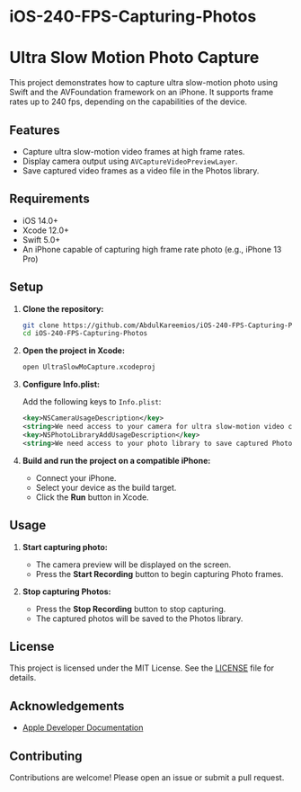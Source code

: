 # iOS-240-FPS-Capturing-Photos

# Ultra Slow Motion Photo Capture

This project demonstrates how to capture ultra slow-motion photo using Swift and the AVFoundation framework on an iPhone. It supports frame rates up to 240 fps, depending on the capabilities of the device.

## Features

- Capture ultra slow-motion video frames at high frame rates.
- Display camera output using `AVCaptureVideoPreviewLayer`.
- Save captured video frames as a video file in the Photos library.

## Requirements

- iOS 14.0+
- Xcode 12.0+
- Swift 5.0+
- An iPhone capable of capturing high frame rate photo (e.g., iPhone 13 Pro)

## Setup

1. **Clone the repository:**

    ```bash
    git clone https://github.com/AbdulKareemios/iOS-240-FPS-Capturing-Photos
    cd iOS-240-FPS-Capturing-Photos
    ```

2. **Open the project in Xcode:**

    ```bash
    open UltraSlowMoCapture.xcodeproj
    ```

3. **Configure Info.plist:**

    Add the following keys to `Info.plist`:

    ```xml
    <key>NSCameraUsageDescription</key>
    <string>We need access to your camera for ultra slow-motion video capture.</string>
    <key>NSPhotoLibraryAddUsageDescription</key>
    <string>We need access to your photo library to save captured Photos.</string>
    ```

4. **Build and run the project on a compatible iPhone:**

    - Connect your iPhone.
    - Select your device as the build target.
    - Click the **Run** button in Xcode.

## Usage

1. **Start capturing photo:**

    - The camera preview will be displayed on the screen.
    - Press the **Start Recording** button to begin capturing Photo frames.

2. **Stop capturing Photos:**

    - Press the **Stop Recording** button to stop capturing.
    - The captured photos will be saved to the Photos library.

## License

This project is licensed under the MIT License. See the [LICENSE](LICENSE) file for details.

## Acknowledgements

- [Apple Developer Documentation](https://developer.apple.com/documentation/avfoundation)

## Contributing

Contributions are welcome! Please open an issue or submit a pull request.
